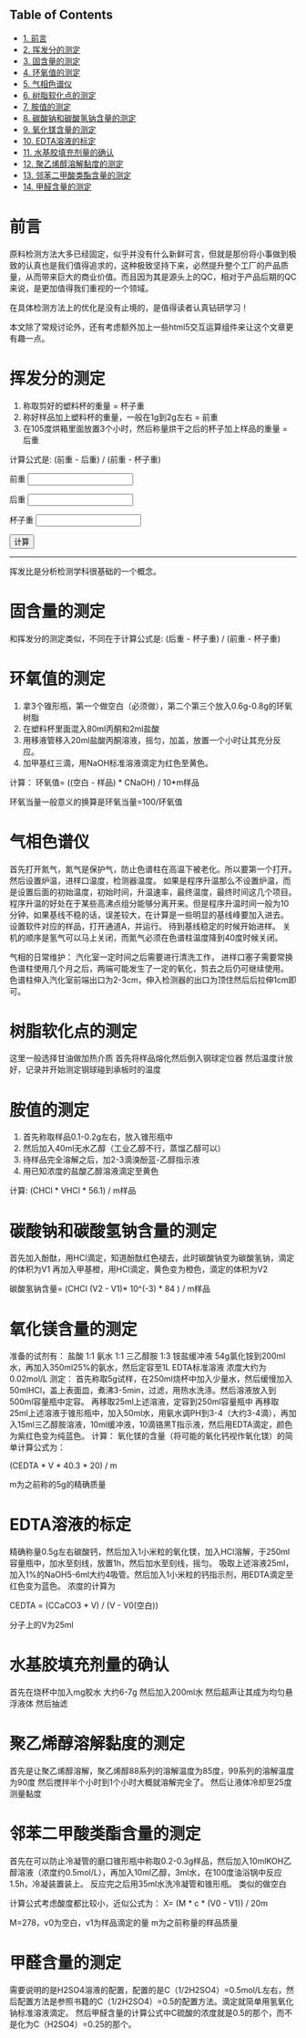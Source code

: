 <nav id="table-of-contents">
<h2>Table of Contents</h2>
<div id="text-table-of-contents">
<ul>
<li><a href="#orgheadline1">1. 前言</a></li>
<li><a href="#orgheadline2">2. 挥发分的测定</a></li>
<li><a href="#orgheadline3">3. 固含量的测定</a></li>
<li><a href="#orgheadline4">4. 环氧值的测定</a></li>
<li><a href="#orgheadline5">5. 气相色谱仪</a></li>
<li><a href="#orgheadline6">6. 树脂软化点的测定</a></li>
<li><a href="#orgheadline7">7. 胺值的测定</a></li>
<li><a href="#orgheadline8">8. 碳酸钠和碳酸氢钠含量的测定</a></li>
<li><a href="#orgheadline9">9. 氧化镁含量的测定</a></li>
<li><a href="#orgheadline10">10. EDTA溶液的标定</a></li>
<li><a href="#orgheadline11">11. 水基胶填充剂量的确认</a></li>
<li><a href="#orgheadline12">12. 聚乙烯醇溶解黏度的测定</a></li>
<li><a href="#orgheadline13">13. 邻苯二甲酸类酯含量的测定</a></li>
<li><a href="#orgheadline14">14. 甲醛含量的测定</a></li>
</ul>
</div>
</nav>


# 前言<a id="orgheadline1"></a>

原料检测方法大多已经固定，似乎并没有什么新鲜可言，但就是那份将小事做到极致的认真也是我们值得追求的，这种极致坚持下来，必然提升整个工厂的产品质量，从而带来巨大的商业价值。而且因为其是源头上的QC，相对于产品后期的QC来说，是更加值得我们重视的一个领域。

在具体检测方法上的优化是没有止境的，是值得读者认真钻研学习！

本文除了常规讨论外，还有考虑额外加上一些html5交互运算组件来让这个文章更有趣一点。

# 挥发分的测定<a id="orgheadline2"></a>

1.  称取剪好的塑料杯的重量 = 杯子重
2.  称好样品加上塑料杯的重量，一般在1g到2g左右 = 前重
3.  在105度烘箱里面放置3个小时，然后称量烘干之后的杯子加上样品的重量 = 后重

计算公式是: (前重 - 后重) / (前重 - 杯子重)

<lable>前重</label>
<input type="text" name="before_weight"/>

<lable>后重</label>
<input type="text" name="after_weight"/>

<lable>杯子重</label>
<input type="text" name="cup_weight"/>

<button onclick="calc_volatilize_ratio();">计算</button>
<label id="result"></label>

<script>
function calc_volatilize_ratio(){
    var before_weight = parseFloat(document.querySelector('input[name="before_weight"]').value)
    var after_weight = parseFloat(document.querySelector('input[name="after_weight"]').value)
    var cup_weight = parseFloat(document.querySelector('input[name="cup_weight"]').value)

    var ratio = (before_weight - after_weight) / (before_weight - cup_weight)
    console.log(ratio)
    document.querySelector('#result').innerText = ratio.toString();
}
</script>

---

挥发比是分析检测学科很基础的一个概念。

# 固含量的测定<a id="orgheadline3"></a>

和挥发分的测定类似，不同在于计算公式是: (后重 - 杯子重) / (前重 - 杯子重)   

# 环氧值的测定<a id="orgheadline4"></a>

1.  拿3个锥形瓶，第一个做空白（必须做），第二个第三个放入0.6g-0.8g的环氧树脂
2.  在塑料杯里面混入80ml丙酮和2ml盐酸
3.  用移液管移入20ml盐酸丙酮溶液，摇匀，加盖，放置一个小时让其充分反应。
4.  加甲基红三滴，用NaOH标准溶液滴定为红色至黄色。

计算：
环氧值= ((空白 - 样品) \* CNaOH) / 10\*m样品

环氧当量一般意义的换算是环氧当量=100/环氧值

# 气相色谱仪<a id="orgheadline5"></a>

首先打开氮气，氮气是保护气，防止色谱柱在高温下被老化。所以要第一个打开。
然后设置炉温，进样口温度，检测器温度。
如果是程序升温那么不设置炉温，而是设置后面的初始温度，初始时间，升温速率，最终温度，最终时间这几个项目。程序升温的好处在于某些高沸点组分能够分离开来。但是程序升温时间一般为10分钟，如果基线不稳的话，误差较大，在计算是一些明显的基线峰要加入进去。
设置软件对应的样品，打开通道A，并运行。
待到基线稳定的时候开始进样。
关机的顺序是氢气可以马上关闭，而氮气必须在色谱柱温度降到40度时候关闭。

气相的日常维护：
汽化室一定时间之后需要进行清洗工作，
进样口塞子需要常换
色谱柱使用几个月之后，两端可能发生了一定的氧化，剪去之后仍可继续使用。
色谱柱伸入汽化室前端出口为2-3cm，伸入检测器的出口为顶住然后后拉伸1cm即可。

# 树脂软化点的测定<a id="orgheadline6"></a>

这里一般选择甘油做加热介质
首先将样品熔化然后倒入钢球定位器
然后温度计放好，记录并开始测定钢球碰到承板时的温度

# 胺值的测定<a id="orgheadline7"></a>

1.  首先称取样品0.1-0.2g左右，放入锥形瓶中
2.  然后加入40ml无水乙醇（工业乙醇不行，蒸馏乙醇可以）
3.  待样品完全溶解之后，加2-3滴溴酚蓝-乙醇指示液
4.  用已知浓度的盐酸乙醇溶液滴定至黄色

计算: (CHCl \* VHCl \* 56.1) / m样品

# 碳酸钠和碳酸氢钠含量的测定<a id="orgheadline8"></a>

首先加入酚酞，用HCl滴定，知道酚酞红色褪去，此时碳酸钠变为碳酸氢钠，滴定的体积为V1
再加入甲基橙，用HCl滴定，黄色变为橙色，滴定的体积为V2

碳酸氢钠含量= (CHCl (V2 - V1)\* 10^(-3) \* 84 ) / m样品

# 氧化镁含量的测定<a id="orgheadline9"></a>

准备的试剂有：
盐酸 1:1
氨水 1:1
三乙醇胺 1:3
铵盐缓冲液 54g氯化铵到200ml水，再加入350ml25%的氨水，然后定容至1L
EDTA标准溶液  浓度大约为0.02mol/L
测定：
首先称取5g试样，在250ml烧杯中加入少量水，然后缓慢加入50mlHCl，盖上表面皿，煮沸3-5min，过滤，用热水洗涤。然后溶液放入到500ml容量瓶中定容。
再移取25ml上述溶液，定容到250ml容量瓶中
再移取25ml上述溶液于锥形瓶中，加入50ml水，用氨水调PH到3-4（大约3-4滴），再加入15ml三乙醇胺溶液，10ml缓冲液，10滴铬黑T指示液，然后用EDTA滴定，颜色为紫红色变为纯蓝色。
计算：
氧化镁的含量（将可能的氧化钙视作氧化镁）的简单计算公式为：

(CEDTA \* V \* 40.3 \* 20) / m

m为之前称的5g的精确质量

# EDTA溶液的标定<a id="orgheadline10"></a>

精确称量0.5g左右碳酸钙，然后加入1小米粒的氧化镁，加入HCl溶解，于250ml容量瓶中，加水至刻线，放置1h，然后加水至刻线，摇匀。
吸取上述溶液25ml，加入1%的NaOH5-6ml大约4吸管。然后加入1小米粒的钙指示剂，用EDTA滴定至红色变为蓝色。
浓度的计算为

CEDTA = (CCaCO3 \* V) / (V - V0(空白))  

分子上的V为25ml

# 水基胶填充剂量的确认<a id="orgheadline11"></a>

首先在烧杯中加入mg胶水  大约6-7g
然后加入200ml水
然后超声让其成为均匀悬浮液体
然后抽滤 

# 聚乙烯醇溶解黏度的测定<a id="orgheadline12"></a>

首先是让聚乙烯醇溶解，聚乙烯醇88系列的溶解温度为85度，99系列的溶解温度为90度
然后搅拌半个小时到1个小时大概就溶解完全了。
然后让液体冷却至25度测量黏度

# 邻苯二甲酸类酯含量的测定<a id="orgheadline13"></a>

首先在可以防止冷凝管的磨口锥形瓶中称取0.2-0.3g样品，然后加入10mlKOH乙醇溶液（浓度约0.5mol/L），再加入10ml乙醇，3ml水，在100度油浴锅中反应1.5h，冷凝装置装上。
反应完之后用35ml水洗冷凝管和锥形瓶。
类似的做空白

计算公式考虑酸度都比较小，近似公式为：
X= (M \* c \* (V0 - V1)) / 20m

M=278，v0为空白，v1为样品滴定的量 m为之前称量的样品质量

# 甲醛含量的测定<a id="orgheadline14"></a>

需要说明的是H2SO4溶液的配置，配置的是C（1/2H2SO4）=0.5mol/L左右，然后配置方法是参照书籍的C（1/2H2SO4）=0.5的配置方法。滴定就简单用氢氧化钠标准溶液滴定。
然后甲醛含量的计算公式中C硫酸的浓度就是0.5的那个，而不是化为C（H2SO4）=0.25的那个。